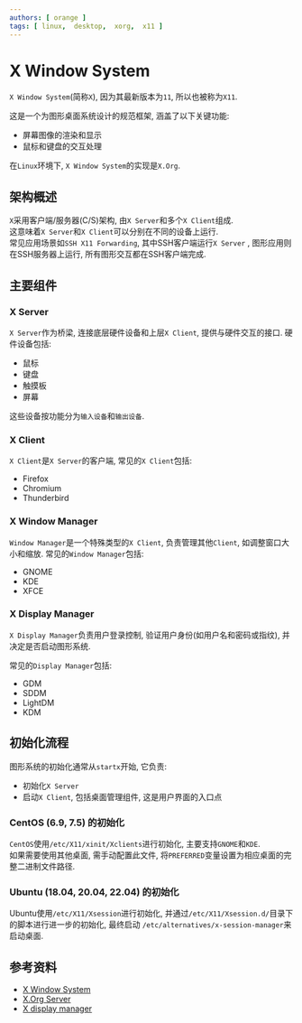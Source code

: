 ```yaml
---
authors: [ orange ]
tags: [ linux,  desktop,  xorg,  x11 ]
---
```


# X Window System

`X Window System`(简称`X`), 因为其最新版本为`11`, 所以也被称为`X11`. <br/>

这是一个为图形桌面系统设计的规范框架, 涵盖了以下关键功能:

- 屏幕图像的渲染和显示
- 鼠标和键盘的交互处理

在`Linux`环境下, `X Window System`的实现是`X.Org`.

## 架构概述

`X`采用客户端/服务器(C/S)架构, 由`X Server`和多个`X Client`组成. <br/>
这意味着`X Server`和`X Client`可以分别在不同的设备上运行. <br/>
常见应用场景如`SSH X11 Forwarding`, 其中SSH客户端运行`X Server`
, 图形应用则在SSH服务器上运行, 所有图形交互都在SSH客户端完成. <br/>

## 主要组件

### X Server

`X Server`作为桥梁, 连接底层硬件设备和上层`X Client`, 提供与硬件交互的接口. 硬件设备包括:

- 鼠标
- 键盘
- 触摸板
- 屏幕

这些设备按功能分为`输入设备`和`输出设备`.

### X Client

`X Client`是`X Server`的客户端, 常见的`X Client`包括:

- Firefox
- Chromium
- Thunderbird

### X Window Manager

`Window Manager`是一个特殊类型的`X Client`, 负责管理其他`Client`, 如调整窗口大小和缩放. 常见的`Window Manager`包括:

- GNOME
- KDE
- XFCE

### X Display Manager

`X Display Manager`负责用户登录控制, 验证用户身份(如用户名和密码或指纹), 并决定是否启动图形系统. <br/>

常见的`Display Manager`包括:

- GDM
- SDDM
- LightDM
- KDM

## 初始化流程

图形系统的初始化通常从`startx`开始, 它负责:

- 初始化`X Server`
- 启动`X Client`, 包括桌面管理组件, 这是用户界面的入口点

### CentOS (6.9, 7.5) 的初始化

`CentOS`使用`/etc/X11/xinit/Xclients`进行初始化, 主要支持`GNOME`和`KDE`. <br/>
如果需要使用其他桌面, 需手动配置此文件, 将`PREFERRED`变量设置为相应桌面的完整二进制文件路径.

### Ubuntu (18.04, 20.04, 22.04) 的初始化

Ubuntu使用`/etc/X11/Xsession`进行初始化, 并通过`/etc/X11/Xsession.d/`目录下的脚本进行进一步的初始化, 最终启动
`/etc/alternatives/x-session-manager`来启动桌面.

## 参考资料

- [X Window System](https://en.wikipedia.org/wiki/X_Window_System)
- [X.Org Server](https://en.wikipedia.org/wiki/X.Org_Server)
- [X display manager](https://en.wikipedia.org/wiki/X_display_manager)